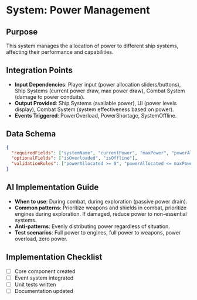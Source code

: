 # System: Power Management
## Purpose
This system manages the allocation of power to different ship systems, affecting their performance and capabilities.

## Integration Points
- **Input Dependencies**: Player input (power allocation sliders/buttons), Ship Systems (current power draw, max power draw), Combat System (damage to power conduits).
- **Output Provided**: Ship Systems (available power), UI (power levels display), Combat System (system effectiveness based on power).
- **Events Triggered**: PowerOverload, PowerShortage, SystemOffline.

## Data Schema
```json
{
  "requiredFields": ["systemName", "currentPower", "maxPower", "powerAllocated"],
  "optionalFields": ["isOverloaded", "isOffline"],
  "validationRules": ["powerAllocated >= 0", "powerAllocated <= maxPower"]
}
```

## AI Implementation Guide
- **When to use**: During combat, during exploration (passive power drain).
- **Common patterns**: Prioritize weapons and shields in combat, prioritize engines during exploration. If damaged, reduce power to non-essential systems.
- **Anti-patterns**: Evenly distributing power regardless of situation.
- **Test scenarios**:  Full power to engines, full power to weapons, power overload, zero power.

## Implementation Checklist
- [ ] Core component created
- [ ] Event system integrated
- [ ] Unit tests written
- [ ] Documentation updated